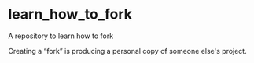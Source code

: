 # learn_how_to_fork
A repository to learn how to fork

Creating a “fork” is producing a personal copy of someone else's project.